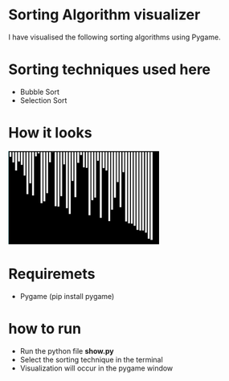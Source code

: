 # Sorting Algorithm visualizer
I have visualised the following sorting algorithms using Pygame.

# Sorting techniques used here
- Bubble Sort
- Selection Sort

# How it looks

<img src = "image/sort_look.PNG" width = 300>

# Requiremets
- Pygame (pip install pygame)

# how to run
- Run the python file <b>show.py</b>
- Select the sorting technique in the terminal
- Visualization will occur in the pygame window
